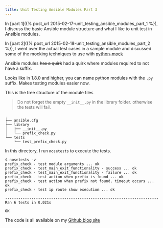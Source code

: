```yaml
---
title: Unit Testing Ansible Modules Part 3
---
```


In [part 1]({% post_url 2015-02-17-unit_testing_ansible_modules_part_1 %}), 
I discuss the basic Ansible module structure and what I like to unit test in Ansible
modules.


In [part 2]({% post_url 2015-02-18-unit_testing_ansible_modules_part_2 %}),  I
went over the actual test cases in a sample module and discussed some of the
mocking techniques to use with [python-mock](https://pypi.python.org/pypi/mock)

Ansible modules <strike>has a quirk</strike> had a quirk
where modules required to not have a suffix.

Looks like in 1.8.0 and higher, you can name python modules with the `.py` suffix. Makes
testing modules easier now.

This is the tree structure of the module files
> Do not forget the empty `__init__.py` in the library folder. otherwise the tests will fail.

```
.
├── ansible.cfg
├── library
│   ├── __init__.py
│   └── prefix_check.py
└── tests
    └── test_prefix_check.py

```

In this directory, I run `nosetests` to execute the tests.

```
$ nosetests -v
prefix_check - test module arguments ... ok
prefix_check - test_main_exit_functionality - success ... ok
prefix_check - test_main_exit_functionality - failure ... ok
prefix_check - test action when prefix is found ... ok
prefix_check - test action when prefix not found. timeout occurs ... ok
prefix_check - test ip route show execution ... ok

----------------------------------------------------------------------
Ran 6 tests in 0.021s

OK

```

The code is all available on my [Github blog
site]('https://github.com/skamithi/linuxsimba/asample_configs/ansible_testing')
